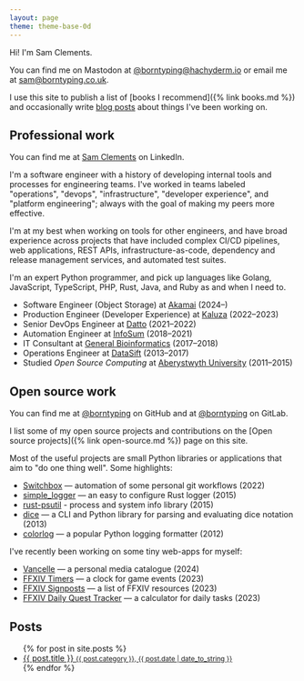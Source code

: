 ```yaml
---
layout: page
theme: theme-base-0d
---
```


Hi! I'm Sam Clements.

You can find me on Mastodon at [@borntyping@hachyderm.io](https://hachyderm.io/@borntyping) or email me at  [sam@borntyping.co.uk](mailto:sam@borntyping.co.uk).

I use this site to publish a list of [books I recommend]({% link books.md %}) and occasionally write [blog posts](#posts) about things I've been working on.

## Professional work

You can find me at [Sam Clements][linkedin] on LinkedIn.

I'm a software engineer with a history of developing internal tools and processes for engineering teams. I've worked in teams labeled "operations", "devops", "infrastructure", "developer experience", and "platform engineering"; always with the goal of making my peers more effective.

I'm at my best when working on tools for other engineers, and have broad experience across projects that have included complex CI/CD pipelines, web applications, REST APIs, infrastructure-as-code, dependency and release management services, and automated test suites.

I'm an expert Python programmer, and pick up languages like Golang, JavaScript, TypeScript, PHP, Rust, Java, and Ruby as and when I need to.

* Software Engineer (Object Storage) at [Akamai][akamai] (2024–)
* Production Engineer (Developer Experience) at [Kaluza][kaluza] (2022–2023)
* Senior DevOps Engineer at [Datto][datto] (2021–2022)
* Automation Engineer at [InfoSum][infosum] (2018–2021)
* IT Consultant at [General Bioinformatics][general-bioinformatics] (2017–2018)
* Operations Engineer at [DataSift][datasift] (2013–2017)
* Studied *Open Source Computing* at [Aberystwyth University][au] (2011–2015)

## Open source work

You can find me at [@borntyping][github] on GitHub and at [@borntyping][gitlab] on GitLab.

I list some of my open source projects and contributions on the [Open source projects]({% link open-source.md %}) page on this site.

Most of the useful projects are small Python libraries or applications that aim to "do one thing well". Some highlights:

- [Switchbox][switchbox] — automation of some personal git workflows (2022)
- [simple_logger][simple_logger] — an easy to configure Rust logger (2015)
- [rust-psutil][rust-psutil] - process and system info library (2015)
- [dice][dice] — a CLI and Python library for parsing and evaluating dice notation (2013)
- [colorlog][simple_logger] — a popular Python logging formatter (2012)

I've recently been working on some tiny web-apps for myself:

- [Vancelle] — a personal media catalogue (2024)
- [FFXIV Timers][ffxiv-timers] — a clock for game events (2023)
- [FFXIV Signposts][ffxiv-signposts] — a list of FFXIV resources (2023)
- [FFXIV Daily Quest Tracker][ffxiv-daily-quest-tracker] — a calculator for daily tasks (2023)

## Posts

<ul class="related-posts">
  {% for post in site.posts %}
    <li>
      <a href="{{ post.url }}">
        {{ post.title }}
        <small>{{ post.category }}, {{ post.date | date_to_string }}</small>
      </a>
    </li>
  {% endfor %}
</ul>

[au]: http://www.aber.ac.uk/en/
[datasift]: http://datasift.com/
[general-bioinformatics]: https://www.generalbioinformatics.com/
[infosum]: https://www.infosum.com/
[datto]: https://www.datto.com/
[kaluza]: https://www.kaluza.com/
[akamai]: https://www.akamai.com/

[github]: https://github.com/borntyping/
[github-sandbox]: https://github.com/borntyping-sandbox/
[gitlab]: https://gitlab.com/borntyping/
[linkedin]: https://www.linkedin.com/in/borntyping/
[cohost]: https://cohost.org/borntyping

[ffxiv-timers]: https://borntyping.co.uk/ffxiv-timers/
[ffxiv-signposts]: https://borntyping.co.uk/ffxiv-signposts/
[ffxiv-daily-quest-tracker]: https://borntyping.co.uk/ffxiv-daily-quest-tracker/
[switchbox]: https://github.com/borntyping/switchbox
[simple_logger]: https://github.com/borntyping/rust-simple_logger
[dice]: https://github.com/borntyping/python-dice
[Vancelle]: https://github.com/borntyping/vancelle
[rust-psutil]: https://github.com/rust-psutil/rust-psutil/
